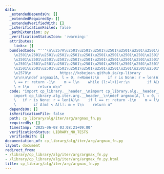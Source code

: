 ```yaml
---
data:
  _extendedDependsOn: []
  _extendedRequiredBy: []
  _extendedVerifiedWith: []
  _isVerificationFailed: false
  _pathExtension: py
  _verificationStatusIcon: ':warning:'
  attributes:
    links: []
  bundledCode: "'''\n\u257A\u2501\u2501\u2501\u2501\u2501\u2501\u2501\u2501\u2501\u2501\
    \u2501\u2501\u2501\u2501\u2501\u2501\u2501\u2501\u2501\u2501\u2501\u2501\u2501\
    \u2501\u2501\u2501\u2501\u2501\u2501\u2501\u2501\u2501\u2501\u2501\u2501\u2501\
    \u2501\u2501\u2501\u2501\u2501\u2501\u2501\u2501\u2501\u2501\u2501\u2501\u2501\
    \u2501\u2501\u2501\u2501\u2501\u2501\u2501\u2501\u2501\u2501\u2501\u2501\u2501\
    \u2578\n             https://kobejean.github.io/cp-library               \n'''\n\
    \n\n\n\ndef argmax(A, l = 0, r=None):\n    if r is None: r = len(A)\n    if l\
    \ == r: return -1\n    m = l\n    while (l:=l+1)<r:\n        if A[m] < A[l]: m\
    \ = l\n    return m\n"
  code: "import cp_library.__header__\nimport cp_library.alg.__header__\nimport cp_library.alg.iter.__header__\n\
    import cp_library.alg.iter.arg.__header__\n\ndef argmax(A, l = 0, r=None):\n \
    \   if r is None: r = len(A)\n    if l == r: return -1\n    m = l\n    while (l:=l+1)<r:\n\
    \        if A[m] < A[l]: m = l\n    return m"
  dependsOn: []
  isVerificationFile: false
  path: cp_library/alg/iter/arg/argmax_fn.py
  requiredBy: []
  timestamp: '2025-06-08 03:08:21+09:00'
  verificationStatus: LIBRARY_NO_TESTS
  verifiedWith: []
documentation_of: cp_library/alg/iter/arg/argmax_fn.py
layout: document
redirect_from:
- /library/cp_library/alg/iter/arg/argmax_fn.py
- /library/cp_library/alg/iter/arg/argmax_fn.py.html
title: cp_library/alg/iter/arg/argmax_fn.py
---
```

